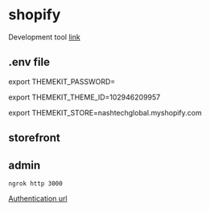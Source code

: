 # shopify

Development tool [link](https://shopify.dev/tools)

## .env file
export THEMEKIT_PASSWORD=<the private app password>

export THEMEKIT_THEME_ID=102946209957 

export THEMEKIT_STORE=nashtechglobal.myshopify.com

## storefront


## admin

`ngrok http 3000`

[Authentication url](https://e42d5525db44.ngrok.io/auth?shop=nashtechglobal.myshopify.com)

